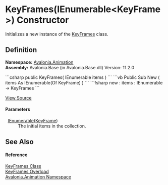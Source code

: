 # KeyFrames(IEnumerable&lt;KeyFrame&gt;) Constructor


Initializes a new instance of the <a href="T_Avalonia_Animation_KeyFrames">KeyFrames</a> class.



## Definition
**Namespace:** <a href="N_Avalonia_Animation">Avalonia.Animation</a>  
**Assembly:** Avalonia.Base (in Avalonia.Base.dll) Version: 11.2.0

<Tabs groupId="api-code-preview">
<TabItem value="csharp" label="C#">
```csharp
public KeyFrames(
	IEnumerable<KeyFrame> items
)
```
</TabItem>
<TabItem value="vb" label="VB">
```vb
Public Sub New ( 
	items As IEnumerable(Of KeyFrame)
)
```
</TabItem>
<TabItem value="fsharp" label="F#">
```fsharp
new : 
        items : IEnumerable<KeyFrame> -> KeyFrames
```
</TabItem>
</Tabs>



<a href="https://github.com/AvaloniaUI/Avalonia/tree/master/src/Avalonia.Base/Animation/KeyFrames.cs#L25" title="View the source code">View Source</a>



#### Parameters
<dl><dt>  <a href="https://learn.microsoft.com/dotnet/api/system.collections.generic.ienumerable-1" target="_blank" rel="noopener noreferrer">IEnumerable</a>(<a href="T_Avalonia_Animation_KeyFrame">KeyFrame</a>)</dt><dd>The initial items in the collection.</dd></dl>

## See Also


#### Reference
<a href="T_Avalonia_Animation_KeyFrames">KeyFrames Class</a>  
<a href="Overload_Avalonia_Animation_KeyFrames__ctor">KeyFrames Overload</a>  
<a href="N_Avalonia_Animation">Avalonia.Animation Namespace</a>  
